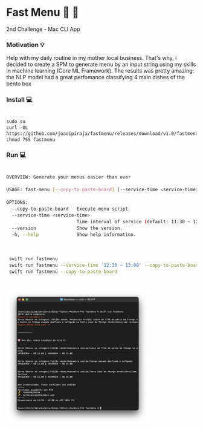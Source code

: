 # Fast Menu 🍛 🤖
 2nd Challenge - Mac CLI App
 
 ### Motivation 💡
 
 Help with my daily routine in my mother local business. That's why, i decided to create a SPM to generate menu by an input string using my skills in  machine learning (Core ML Framework). The results was pretty amazing: the NLP model had a great perfomance classifying 4 main dishes of the bento box
 
 ### Install 💻
 ```console
 
 sudo su
 curl -OL https://github.com/joaoipiraja/fastmenu/releases/download/v1.0/fastmenu
 chmod 755 fastmenu
 
  ```
 ### Run 💻
```bash
 
OVERVIEW: Generate your menus easier than ever

USAGE: fast-menu [--copy-to-paste-board] [--service-time <service-time>]

OPTIONS:
  --copy-to-paste-board   Execute menu script
  --service-time <service-time>
                          Time interval of service (default: 11:30 ~ 12:30)
  --version               Show the version.
  -h, --help              Show help information.
 
```

```bash

 swift run fastmenu
 swift run fastmenu --service-time '12:30 ~ 13:00' --copy-to-paste-board
 swift run fastmenu --copy-to-paste-board
 
```
###

[<img src="/Screenshots/1.png" width="75%"/>](1.png)

